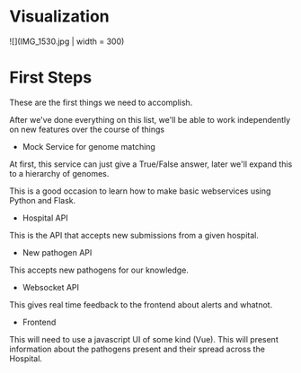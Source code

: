 # Visualization
![](IMG_1530.jpg | width = 300)
# First Steps
These are the first things we need to accomplish.

After we've done everything on this list, we'll be able to work independently on new features over the course of things

- Mock Service for genome matching

At first, this service can just give a True/False answer, later we'll expand this to a hierarchy of genomes.

This is a good occasion to learn how to make basic webservices using Python and Flask.

- Hospital API

This is the API that accepts new submissions from a given hospital.

- New pathogen API

This accepts new pathogens for our knowledge.

- Websocket API

This gives real time feedback to the frontend about alerts and whatnot.

- Frontend

This will need to use a javascript UI of some kind (Vue). This will present information about the pathogens present and their spread across the Hospital.

